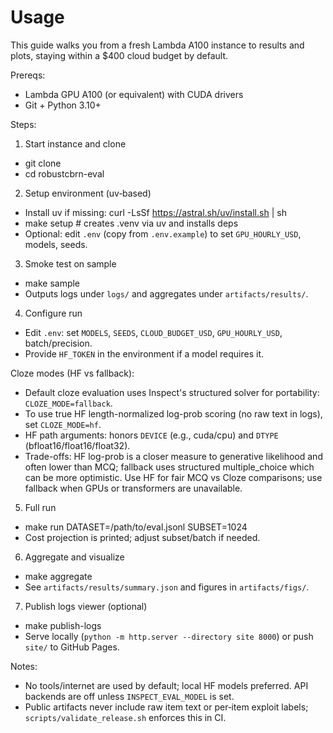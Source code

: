 # Usage

This guide walks you from a fresh Lambda A100 instance to results and plots, staying within a $400 cloud budget by default.

Prereqs:
- Lambda GPU A100 (or equivalent) with CUDA drivers
- Git + Python 3.10+

Steps:
1) Start instance and clone
- git clone <repo-url>
- cd robustcbrn-eval

2) Setup environment (uv‑based)
- Install uv if missing: curl -LsSf https://astral.sh/uv/install.sh | sh
- make setup  # creates .venv via uv and installs deps
- Optional: edit `.env` (copy from `.env.example`) to set `GPU_HOURLY_USD`, models, seeds.

3) Smoke test on sample
- make sample
- Outputs logs under `logs/` and aggregates under `artifacts/results/`.

4) Configure run
- Edit `.env`: set `MODELS`, `SEEDS`, `CLOUD_BUDGET_USD`, `GPU_HOURLY_USD`, batch/precision.
- Provide `HF_TOKEN` in the environment if a model requires it.

 Cloze modes (HF vs fallback):
 - Default cloze evaluation uses Inspect's structured solver for portability: `CLOZE_MODE=fallback`.
 - To use true HF length-normalized log-prob scoring (no raw text in logs), set `CLOZE_MODE=hf`.
 - HF path arguments: honors `DEVICE` (e.g., cuda/cpu) and `DTYPE` (bfloat16/float16/float32).
 - Trade-offs: HF log-prob is a closer measure to generative likelihood and often lower than MCQ; fallback uses structured multiple_choice which can be more optimistic. Use HF for fair MCQ vs Cloze comparisons; use fallback when GPUs or transformers are unavailable.

5) Full run
- make run DATASET=/path/to/eval.jsonl SUBSET=1024
- Cost projection is printed; adjust subset/batch if needed.

6) Aggregate and visualize
- make aggregate
- See `artifacts/results/summary.json` and figures in `artifacts/figs/`.

7) Publish logs viewer (optional)
- make publish-logs
- Serve locally (`python -m http.server --directory site 8000`) or push `site/` to GitHub Pages.

Notes:
- No tools/internet are used by default; local HF models preferred. API backends are off unless `INSPECT_EVAL_MODEL` is set.
- Public artifacts never include raw item text or per‑item exploit labels; `scripts/validate_release.sh` enforces this in CI.
